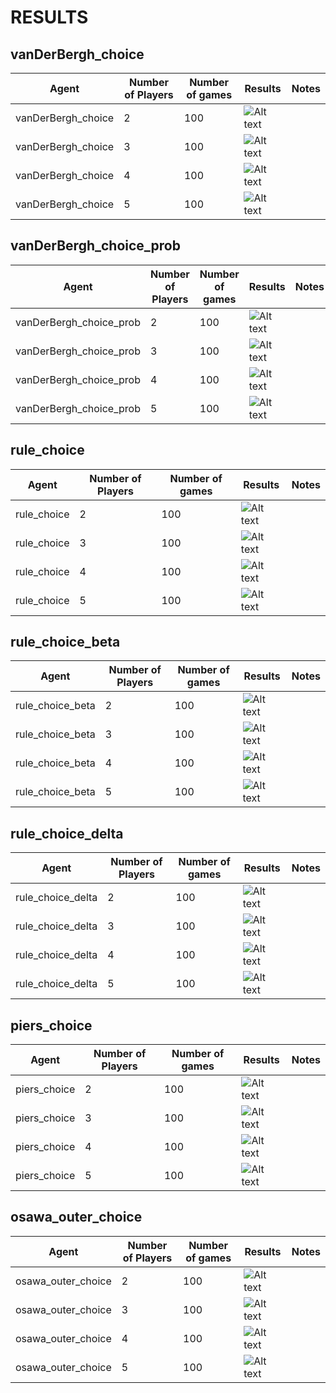 # RESULTS

## vanDerBergh_choice
| Agent  | Number of Players   | Number of games   |Results   |  Notes |
|---|---|---|---|---|
|  vanDerBergh_choice | 2 | 100 | ![Alt text](graphs/vdb2.png)  |   |
|  vanDerBergh_choice | 3 | 100 | ![Alt text](graphs/vdb3.png) |   |
|  vanDerBergh_choice | 4 | 100 | ![Alt text](graphs/vdb4.png)  |   |
|  vanDerBergh_choice | 5 | 100 | ![Alt text](graphs/vdb5.png)|   |


## vanDerBergh_choice_prob

| Agent  | Number of Players   | Number of games   |Results   |  Notes |
|---|---|---|---|---|
|  vanDerBergh_choice_prob | 2 | 100 | ![Alt text](graphs/vdbp2.png)  |   |
|  vanDerBergh_choice_prob | 3 | 100 | ![Alt text](graphs/vdbp3.png) |   |
|  vanDerBergh_choice_prob | 4 | 100 | ![Alt text](graphs/vdbp4.png)  |   |
|  vanDerBergh_choice_prob | 5 | 100 | ![Alt text](graphs/vdbp5.png)|   |


## rule_choice

| Agent  | Number of Players   | Number of games   |Results   |  Notes |
|---|---|---|---|---|
|  rule_choice | 2 | 100 | ![Alt text](graphs/rc2.png)  |   |
|  rule_choice | 3 | 100 | ![Alt text](graphs/rc3.png) |   |
|  rule_choice | 4 | 100 | ![Alt text](graphs/rc4.png)  |   |
|  rule_choice | 5 | 100 | ![Alt text](graphs/rc5.png)|   |

## rule_choice_beta

| Agent  | Number of Players   | Number of games   |Results   |  Notes |
|---|---|---|---|---|
|  rule_choice_beta | 2 | 100 | ![Alt text](graphs/rcb2.png)  |   |
|  rule_choice_beta | 3 | 100 | ![Alt text](graphs/rcb3.png) |   |
|  rule_choice_beta | 4 | 100 | ![Alt text](graphs/rcb4.png)  |   |
|  rule_choice_beta | 5 | 100 | ![Alt text](graphs/rcb5.png)|   |

## rule_choice_delta

| Agent  | Number of Players   | Number of games   |Results   |  Notes |
|---|---|---|---|---|
| rule_choice_delta | 2 | 100 | ![Alt text](graphs/rcd2.png)  |   |
|  rule_choice_delta | 3 | 100 | ![Alt text](graphs/rcd3.png) |   |
|  rule_choice_delta | 4 | 100 | ![Alt text](graphs/rcd4.png)  |   |
|  rule_choice_delta | 5 | 100 | ![Alt text](graphs/rcd5.png)|   |




## piers_choice
| Agent  | Number of Players   | Number of games   |Results   |  Notes |
|---|---|---|---|---|
|  piers_choice | 2 | 100 | ![Alt text](graphs/piers2.png)  |   |
|  piers_choice | 3 | 100 | ![Alt text](graphs/piers3.png) |   |
|  piers_choice | 4 | 100 | ![Alt text](graphs/piers4.png)  |   |
|  piers_choice | 5 | 100 | ![Alt text](graphs/piers5.png)|   |

## osawa_outer_choice
| Agent  | Number of Players   | Number of games   |Results   |  Notes |
|---|---|---|---|---|
|  osawa_outer_choice | 2 | 100 | ![Alt text](graphs/osawa2.png)  |   |
|  osawa_outer_choice | 3 | 100 | ![Alt text](graphs/osawa3.png) |   |
|  osawa_outer_choice | 4 | 100 | ![Alt text](graphs/osawa4.png)  |   |
|  osawa_outer_choice | 5 | 100 | ![Alt text](graphs/osawa5.png)|   |
